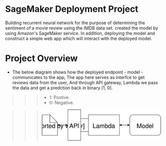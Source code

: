 # SageMaker Deployment Project

Building recurrent neural network for the purpose of determining the sentiment of a movie review using the IMDB data set. created the model by using Amazon's SageMaker service. In addition, deploying the model and construct a simple web app which will interact with the deployed model.


# Project Overview 
- The below diagram shows how the deployed endpoint - model - communicates to the app, The app here serves as interfce to get reviews data from the user, And through API gateway, Lambda we pass the data and get a predction back in binary [1, 0].
>>> - 1: Postive.
>>> - 0: Negative.

>>>![Diagram](Web%20App%20Diagram.svg)
